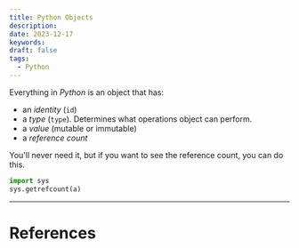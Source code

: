 ```yaml
---
title: Python Objects
description: 
date: 2023-12-17
keywords: 
draft: false
tags:
  - Python
---
```

Everything in *Python* is an object that has:

* an *identity* (``id``)
* a *type* (``type``).  Determines what operations object can perform.
* a *value* (mutable or immutable)
* a *reference count*

You'll never need it, but if you want to see the reference count, you can do this.

```python
import sys
sys.getrefcount(a)
```

---
# References
